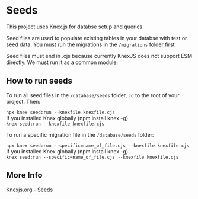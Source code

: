 # Seeds

This project uses Knex.js for databse setup and queries. 

Seed files are used to populate existing tables in your databse with test or seed data. You must run the migrations in the `/migrations` folder first.

Seed files must end in .cjs because currently KnexJS does not support ESM directly. We must run it as a common module.

## How to run seeds

To run all seed files in the `/database/seeds` folder, `cd` to the root of your project. Then:

`npx knex seed:run --knexfile knexfile.cjs`  
If you installed Knex globally (npm install knex -g)  
`knex seed:run --knexfile knexfile.cjs`  

To run a specific migration file in the `/database/seeds` folder:

`npx knex seed:run --specific=name_of_file.cjs --knexfile knexfile.cjs`  
If you installed Knex globally (npm install knex -g)  
`knex seed:run --specific=name_of_file.cjs --knexfile knexfile.cjs`  

## More Info

[Knexjs.org - Seeds](https://knexjs.org/#Seeds)








